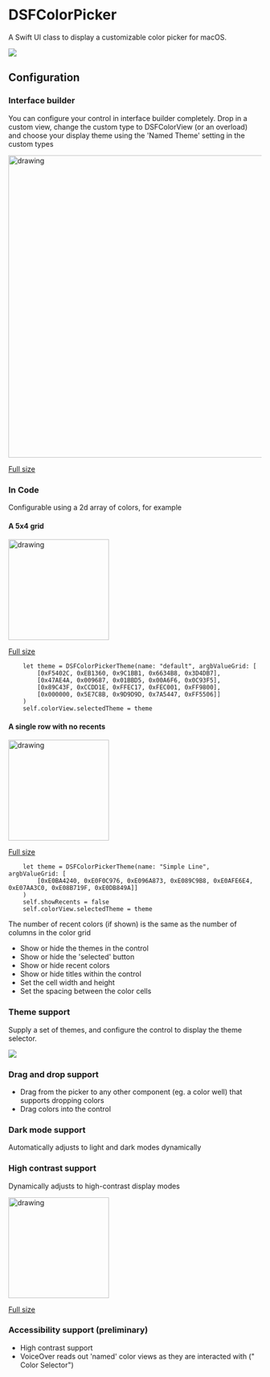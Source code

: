# DSFColorPicker

A Swift UI class to display a customizable color picker for macOS.

![](https://dagronf.github.io/art/projects/DSFColorPicker/general.gif)

## Configuration

### Interface builder

You can configure your control in interface builder completely.  Drop in a custom view, change the custom type to DSFColorView (or an overload) and choose your display theme using the 'Named Theme' setting in the custom types

<img src="https://dagronf.github.io/art/projects/DSFColorPicker/interface_builder.png" alt="drawing" width="600"/>

[Full size](https://dagronf.github.io/art/projects/DSFColorPicker/interface_builder.png)

### In Code

Configurable using a 2d array of colors, for example 

#### A 5x4 grid

<img src="https://dagronf.github.io/art/projects/DSFColorPicker/default.png" alt="drawing" width="200"/>

[Full size](https://dagronf.github.io/art/projects/DSFColorPicker/default.png)

```
	let theme = DSFColorPickerTheme(name: "default", argbValueGrid: [
		[0xF5402C, 0xEB1360, 0x9C1BB1, 0x6634B8, 0x3D4DB7],
		[0x47AE4A, 0x009687, 0x01BBD5, 0x00A6F6, 0x0C93F5],
		[0x89C43F, 0xCCDD1E, 0xFFEC17, 0xFEC001, 0xFF9800],
		[0x000000, 0x5E7C8B, 0x9D9D9D, 0x7A5447, 0xFF5506]]
	)
	self.colorView.selectedTheme = theme
```

#### A single row with no recents

<img src="https://dagronf.github.io/art/projects/DSFColorPicker/transparency.png" alt="drawing" width="200"/>

[Full size](https://dagronf.github.io/art/projects/DSFColorPicker/transparency.png)

```
	let theme = DSFColorPickerTheme(name: "Simple Line", argbValueGrid: [
		[0xE0BA4240, 0xE0F0C976, 0xE096A873, 0xE089C9B8, 0xE0AFE6E4, 0xE07AA3C0, 0xE08B719F, 0xE0DB849A]]
	)
	self.showRecents = false
	self.colorView.selectedTheme = theme
```

The number of recent colors (if shown) is the same as the number of columns in the color grid

* Show or hide the themes in the control
* Show or hide the 'selected' button
* Show or hide recent colors
* Show or hide titles within the control
* Set the cell width and height
* Set the spacing between the color cells

### Theme support

Supply a set of themes, and configure the control to display the theme selector.

![](https://dagronf.github.io/art/projects/DSFColorPicker/theme_selector.gif)

### Drag and drop support

* Drag from the picker to any other component (eg. a color well) that supports dropping colors
* Drag colors into the control

### Dark mode support

Automatically adjusts to light and dark modes dynamically

### High contrast support

Dynamically adjusts to high-contrast display modes

<img src="https://dagronf.github.io/art/projects/DSFColorPicker/popover.png" alt="drawing" width="200"/>

[Full size](https://dagronf.github.io/art/projects/DSFColorPicker/popover.png)

### Accessibility support (preliminary)

* High contrast support
* VoiceOver reads out 'named' color views as they are interacted with ("<name> Color Selector")
